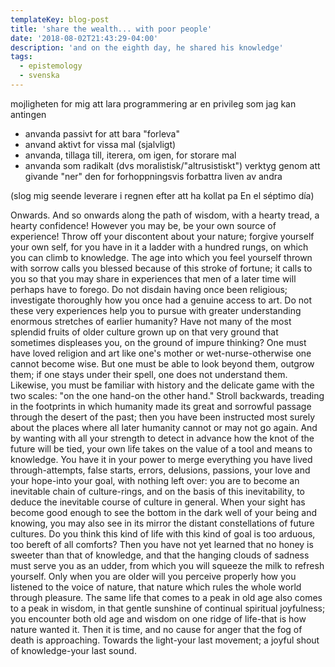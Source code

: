 ```yaml
---
templateKey: blog-post
title: 'share the wealth... with poor people'
date: '2018-08-02T21:43:29-04:00'
description: 'and on the eighth day, he shared his knowledge'
tags:
  - epistemology
  - svenska
---
```


<!--
#TODO
nietzsche quote re ladder step down

<iframe src="http://nietzsche.holtof.com/reader/friedrich-nietzsche/human-all-too-human/aphorism-292-quote_b7b1b516b.html#" height="500" width="300"></ifra
e>
-->

mojligheten for mig att lara programmering ar en privileg som jag kan antingen
  - anvanda passivt for att bara "forleva"
  - anvand aktivt for vissa mal (sjalvligt)
  - anvanda, tillaga till, iterera, om igen, for storare mal
  - anvanda som radikalt (dvs moralistisk/"altrusistiskt") verktyg genom att givande "ner" den for forhoppningsvis forbattra liven av andra

(slog mig seende leverare i regnen efter att ha kollat pa En el séptimo día)

<div class="yellow">
Onwards. And so onwards along the path of wisdom, with a hearty tread, a hearty
confidence! However you may be, be your own source of experience! Throw off
your discontent about your nature; forgive yourself your own self, for you have
in it a ladder with a hundred rungs, on which you can climb to knowledge. The
age into which you feel yourself thrown with sorrow calls you blessed because
of this stroke of fortune; it calls to you so that you may share in experiences
that men of a later time will perhaps have to forego. Do not disdain having
once been religious; investigate thoroughly how you once had a genuine access
to art. Do not these very experiences help you to pursue with greater
understanding enormous stretches of earlier humanity? Have not many of the most
splendid fruits of older culture grown up on that very ground that sometimes
displeases you, on the ground of impure thinking? One must have loved religion
and art like one's mother or wet-nurse-otherwise one cannot become wise. But
one must be able to look beyond them, outgrow them; if one stays under their
spell, one does not understand them. Likewise, you must be familiar with
history and the delicate game with the two scales: "on the one hand-on the
other hand." Stroll backwards, treading in the footprints in which humanity
made its great and sorrowful passage through the desert of the past; then you
have been instructed most surely about the places where all later humanity
cannot or may not go again. And by wanting with all your strength to detect in
advance how the knot of the future will be tied, your own life takes on the
value of a tool and means to knowledge. You have it in your power to merge
everything you have lived through-attempts, false starts, errors, delusions,
passions, your love and your hope-into your goal, with nothing left over: you
are to become an inevitable chain of culture-rings, and on the basis of this
inevitability, to deduce the inevitable course of culture in general. When your
sight has become good enough to see the bottom in the dark well of your being
and knowing, you may also see in its mirror the distant constellations of
future cultures. Do you think this kind of life with this kind of goal is too
arduous, too bereft of all comforts? Then you have not yet learned that no
honey is sweeter than that of knowledge, and that the hanging clouds of sadness
must serve you as an udder, from which you will squeeze the milk to refresh
yourself. Only when you are older will you perceive properly how you listened
to the voice of nature, that nature which rules the whole world through
pleasure. The same life that comes to a peak in old age also comes to a peak in
wisdom, in that gentle sunshine of continual spiritual joyfulness; you
encounter both old age and wisdom on one ridge of life-that is how nature
wanted it. Then it is time, and no cause for anger that the fog of death is
approaching. Towards the light-your last movement; a joyful shout of
knowledge-your last sound.
</div>


